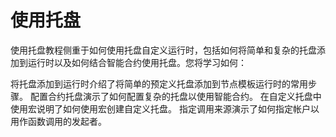#  使用托盘

使用托盘教程侧重于如何使用托盘自定义运行时，包括如何将简单和复杂的托盘添加到运行时以及如何结合智能合约使用托盘。您将学习如何：

将托盘添加到运行时介绍了将简单的预定义托盘添加到节点模板运行时的常用步骤。
配置合约托盘演示了如何配置复杂的托盘以使用智能合约。
在自定义托盘中使用宏说明了如何使用宏创建自定义托盘。
指定调用来源演示了如何指定帐户以用作函数调用的发起者。